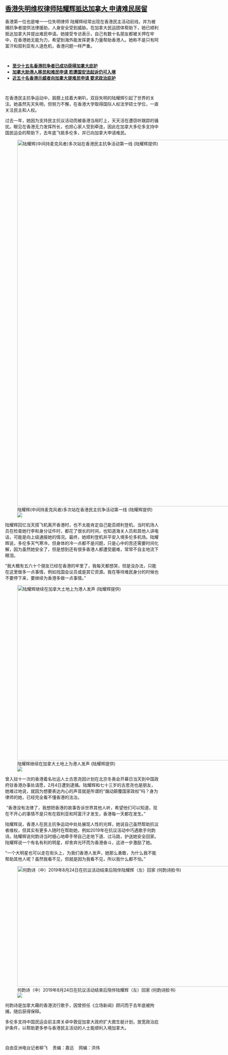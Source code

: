 <!--1644262436000-->
[香港失明维权律师陆耀辉抵达加拿大  申请难民居留](https://www.rfa.org/mandarin/yataibaodao/gangtai/lf2-02072022112856.html)
------

<p>香港第一位也是唯一一位失明律师 陆耀辉经常出现在香港民主活动前线，并为被捕抗争者提供法律援助，人身安全受到威胁。在加拿大民运团体帮助下，她已顺利抵达加拿大并提出难民申请。她接受专访表示，自己有数十名朋友都被关押在牢中，在香港她无能为力，希望到海外能发挥更多力量帮助香港人。她称不是只有阿富汗和叙利亚有人道危机，香港问题一样严重。</p><p><br/></p><ul><li><a href="https://www.rfa.org/mandarin/yataibaodao/gangtai/lf-01122021132319.html"><strong>至少十五名香港抗争者已成功获得加拿大庇护</strong></a></li><li><strong><a href="https://www.rfa.org/mandarin/yataibaodao/gangtai/lf-11122020145951.html">加拿大助港人移民和难民申请 若遭国安法起诉仍可入境</a></strong></li><li><strong><a href="https://www.rfa.org/mandarin/yataibaodao/gangtai/lf-05062020134228.html">近五十名香港示威者向加拿大提难民申请 要求政治庇护</a></strong></li></ul><p><br/></p><p>在香港民主抗争运动中，肩膀上挂着大喇叭，双目失明的陆耀辉引起了世界的关注。她虽然先天失明，但努力不懈，在香港大学取得国际人权法学硕士学位，一直关注民主和人权。</p><p>过去一年，她因为支持民主抗议活动而被香港当局盯上，天天活在遭窃听跟踪的骚扰。眼见在香港无力发挥所长，也担心家人受到牵连，因此在加拿大多伦多支持中国民运会的帮助下，去年底飞抵多伦多，并已向加拿大申请难民。</p><p><figure class="image-richtext image-inline captioned" style="width:1600px;"><img alt="陆耀辉(中间持麦克风者)多次站在香港民主抗争活动第一线  (陆耀辉提供)" height="1200" src="https://www.rfa.org/mandarin/yataibaodao/gangtai/lf2-02072022112856.html/luk-3.jpg/@@images/f9bc124e-4b55-4420-9cb9-65ca3540cd66.jpeg" title="Luk 3.jpg" width="1600"/><figcaption class="image-caption">陆耀辉(中间持麦克风者)多次站在香港民主抗争活动第一线  (陆耀辉提供)</figcaption><small></small><div id="zoomattribute"><a data-caption="陆耀辉(中间持麦克风者)多次站在香港民主抗争活动第一线  (陆耀辉提供)" data-fancybox="" href="https://www.rfa.org/mandarin/yataibaodao/gangtai/lf2-02072022112856.html/luk-3.jpg" id="single_image" title="陆耀辉(中间持麦克风者)多次站在香港民主抗争活动第一线  (陆耀辉提供)"><img src="/++plone++rfa-resources/img/icon-zoom.png"/></a></div></figure></p><p>陆耀辉回忆当天搭飞机离开香港时，也不太能肯定自己能否顺利登机，当时机场人员在检查她行李和身分证件时，都花了很长的时间，也知道海关人员和其他人讲电话，可能是向上级通报她的情况。最终，她顺利登机并平安入境多伦多机场。陆耀辉说，多伦多天气寒冷，但身体的冷一点都不是问题，只是心中的苦还需要时间化解，因为虽然她安全了，但是想到还有很多香港人都遭受磨难，常常不自主地流下眼泪。</p><p>“我大概有五六十个朋友已经在香港的牢里了，我每天都想哭，但是没办法，只能在这里做多一点事情，例如找国会议员或是其它资源。我在等待难民身分的时候也不要停下来，要继续为香港多做一点事情。”</p><p><figure class="image-richtext image-inline captioned" style="width:1020px;"><img alt="陆耀辉继续在加拿大土地上为港人发声  (陆耀辉提供)" height="574" src="https://www.rfa.org/mandarin/yataibaodao/gangtai/lf2-02072022112856.html/luk-4.jpg/@@images/ac3d3909-64ac-4720-830d-eb03771e462e.jpeg" title="Luk 4.jpg" width="1020"/><figcaption class="image-caption">陆耀辉继续在加拿大土地上为港人发声  (陆耀辉提供)</figcaption><small></small><div id="zoomattribute"><a data-caption="陆耀辉继续在加拿大土地上为港人发声  (陆耀辉提供)" data-fancybox="" href="https://www.rfa.org/mandarin/yataibaodao/gangtai/lf2-02072022112856.html/luk-4.jpg" id="single_image" title="陆耀辉继续在加拿大土地上为港人发声  (陆耀辉提供)"><img src="/++plone++rfa-resources/img/icon-zoom.png"/></a></div></figure></p><p>曾入狱十一次的香港着名社运人士古思尧因计划在北京冬奥会开幕日当天到中国政府驻香港办事处请愿，2月4日遭到逮捕。陆耀辉和七十三岁的古思尧也是朋友，她难过地说，就因为想要表达内心的声音就是所谓的“煽动颠覆国家政权”吗？身为律师的她，已经完全看不懂香港的法治。</p><p> “香港没有法律了，我想把香港的故事告诉世界其他人听，希望他们可以知道，现在不开心的事情不是只有在叙利亚和阿富汗才发生，香港每一天都在发生。”</p><p>陆耀辉说，香港人在民主抗争运动中处处展现人性的光辉，她说自己虽然帮助抗议者维权，但其实有更多人随时在帮助她，例如2019年在抗议活动中巧遇歌手何韵诗。陆耀辉说何韵诗当时细心地牵手带自己走地下道、过马路，护送她安全回家。陆耀辉说一个有名有利的明星，却舍弃光环而为香港奋斗，这进一步激励了她。</p><p>“一个大明星也可以走在街头上，为我们香港人发声，她那么勇敢，为什么我不能帮助其他人呢？虽然我看不见，但就是因为我看不见，所以我什么都不怕。”</p><p><figure class="image-richtext image-inline captioned" style="width:717px;"><img alt="何韵诗（中）2019年8月24日在抗议活动结束后陪伴陆耀辉（左）回家  (何韵诗脸书)" height="395" src="https://www.rfa.org/mandarin/yataibaodao/gangtai/lf2-02072022112856.html/luk-2.jpg/@@images/f32d679a-4cd1-4718-b2ca-43ff9766c88c.jpeg" title="Luk 2.jpg" width="717"/><figcaption class="image-caption">何韵诗（中）2019年8月24日在抗议活动结束后陪伴陆耀辉（左）回家  (何韵诗脸书)</figcaption><small></small><div id="zoomattribute"><a data-caption="何韵诗（中）2019年8月24日在抗议活动结束后陪伴陆耀辉（左）回家  (何韵诗脸书)" data-fancybox="" href="https://www.rfa.org/mandarin/yataibaodao/gangtai/lf2-02072022112856.html/luk-2.jpg" id="single_image" title="何韵诗（中）2019年8月24日在抗议活动结束后陪伴陆耀辉（左）回家  (何韵诗脸书)"><img src="/++plone++rfa-resources/img/icon-zoom.png"/></a></div></figure></p><p>何韵诗是加拿大藉的香港流行歌手，因曾担任《立场新闻》顾问而于去年底被拘捕，随后获得保释。</p><p>多伦多支持中国民运会前主席关卓中敦促加拿大政府扩大救生艇计划，放宽政治庇护条件，以帮助更多参与香港民主活动的人士能顺利入境加拿大。</p><p><br/></p><p>自由亚洲电台记者柳飞    责编：嘉远    网编：洪伟</p>
